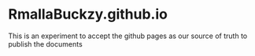 # RmallaBuckzy.github.io
This is an experiment to accept the github pages as our source of truth to publish the documents 

